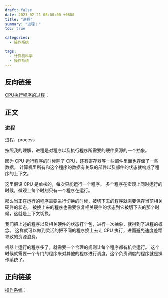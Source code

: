 ```yaml
---
draft: false
date: 2023-02-21 08:00:00 +0800
title: "进程"
summary: "进程；"
toc: true

categories:
  - 操作系统

tags:
  - 计算机科学
  - 操作系统
---
```


## 反向链接

[CPU执行程序的过程](/post/computer-science/hardware/CPU执行程序的过程)；

## 正文

### 进程

进程、process

按照我的理解，进程是对程序以及执行程序所需要的硬件资源的一个抽象。

因为 CPU 运行程序的时候除了 CPU，还有寄存器等一些部件里面也存储了一些数据。
计算机里所有和这个程序的数据有关系的部件以及部件的状态就构成了程序的上下文。

这里假设 CPU 是单核的，每次只能运行一个程序。
多个程序在宏观上同时运行的时候，微观上每个时刻只有一个程序在运行。

那么当正在运行的程序需要进行切换的时候，被切下去的程序就需要保存当前相关硬件的状态，
被换上来的程序也需要恢复相关硬件的状态到它被切下去的那个时候，这就是上下文切换。

我们把上述的程序以及相关硬件的状态打个包，进行一次抽象，就得到了进程的概念。
这样就可以做到灵活的把不同的程序换上去让 CPU 执行，进而避免速度差距导致的资源浪费。

机器上运行的程序多了，就需要一个合理的规则让每个程序都有机会运行。
这个时候就需要一个专门的程序来对其他的程序进行调度。这个负责调度的程序就是操作系统了。

## 正向链接

[操作系统](/post/computer-science/operating-system/操作系统)；
